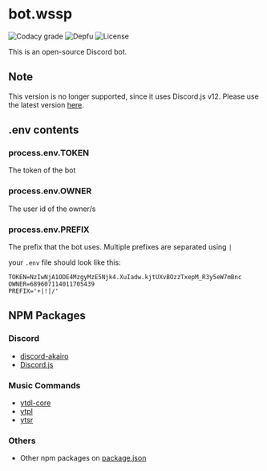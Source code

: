 # bot.wssp
![Codacy grade][codacy_grade] ![Depfu][dependencies] ![License][license]

This is an open-source Discord bot. 

## Note
This version is no longer supported, since it uses Discord.js v12. Please use the latest version [here](https://github.com/ywssp/bot.wssp).

## .env contents

### process.env.TOKEN

The token of the bot

### process.env.OWNER

The user id of the owner/s

### process.env.PREFIX

The prefix that the bot uses. Multiple prefixes are separated using `|`

your `.env` file should look like this:

```shell
TOKEN=NzIwNjA1ODE4MzgyMzE5Njk4.XuIadw.kjtUXvBOzzTxepM_R3y5eW7mBnc
OWNER=689607114011705439
PREFIX='+|!|/'
```

## NPM Packages

### Discord

-   [discord-akairo](https://discord-akairo.github.io/#/)
-   [Discord.js](https://discord.js.org/#/)

### Music Commands

-   [ytdl-core](https://www.npmjs.com/package/ytdl-core)
-   [ytpl](https://www.npmjs.com/package/ytpl)
-   [ytsr](https://www.npmjs.com/package/ytsr)

### Others

-   Other npm packages on [package.json](package.json)

[codacy_grade]: https://img.shields.io/codacy/grade/52ab11c35a2e43a9a536568e7d562115?style=flat-square
[license]: https://img.shields.io/github/license/ywssp/bot.wssp?style=flat-square
[dependencies]: https://img.shields.io/depfu/ywssp/bot.wssp?style=flat-square
